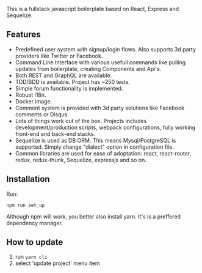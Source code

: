 This is a fullstack javascript boilerplate based on React, Express and Sequelize.

## Features

- Predefined user system with signup/login flows. Also supports 3d party providers like Twitter or Facebook.
- Command Line Interface with various usefull commands like pulling updates from boilerplate, creating Components and Api's.
- Both REST and GraphQL are available.
- TDD/BDD is available. Project has ~250 tests.
- Simple forum functionality is implemented.
- Robust i18n.
- Docker image.
- Comment system is provided with 3d party solutions like Facebook comments or Disqus.
- Lots of things work out of the box. Projects includes development/production scripts, webpack configurations, fully working front-end and back-end stacks.
- Sequelize is used as DB ORM. This means Mysql/PostgreSQL is supported. Simply change "dialect" option in configuration file.
- Common libraries are used for ease of adoptation: react, react-router, redux, redux-thunk, Sequelize, expressjs and so on.

## Installation

Run:

`npm run set_up`

Although npm will work, you better also install yarn. It's is a preffered dependency manager.

## How to update

1. run `yarn cli`
2. select 'update project' menu item
